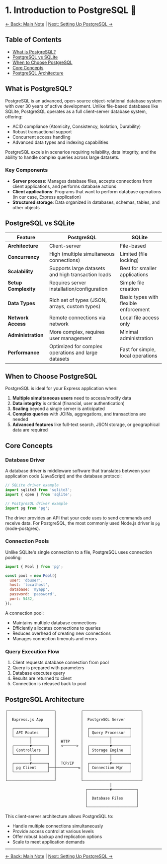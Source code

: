 # 1. Introduction to PostgreSQL 🌟

[<- Back: Main Note](./README.md) | [Next: Setting Up PostgreSQL ->](./02-setup.md)

## Table of Contents

- [What is PostgreSQL?](#what-is-postgresql)
- [PostgreSQL vs SQLite](#postgresql-vs-sqlite)
- [When to Choose PostgreSQL](#when-to-choose-postgresql)
- [Core Concepts](#core-concepts)
- [PostgreSQL Architecture](#postgresql-architecture)

## What is PostgreSQL?

PostgreSQL is an advanced, open-source object-relational database system with over 30 years of active development. Unlike file-based databases like SQLite, PostgreSQL operates as a full client-server database system, offering:

- ACID compliance (Atomicity, Consistency, Isolation, Durability)
- Robust transactional support
- Concurrent access handling
- Advanced data types and indexing capabilities

PostgreSQL excels in scenarios requiring reliability, data integrity, and the ability to handle complex queries across large datasets.

### Key Components

- **Server process**: Manages database files, accepts connections from client applications, and performs database actions
- **Client applications**: Programs that want to perform database operations (in our case, Express application)
- **Structured storage**: Data organized in databases, schemas, tables, and other objects

## PostgreSQL vs SQLite

| Feature | PostgreSQL | SQLite |
|---------|------------|--------|
| **Architecture** | Client-server | File-based |
| **Concurrency** | High (multiple simultaneous connections) | Limited (file locking) |
| **Scalability** | Supports large datasets and high transaction loads | Best for smaller applications |
| **Setup Complexity** | Requires server installation/configuration | Simple file creation |
| **Data Types** | Rich set of types (JSON, arrays, custom types) | Basic types with flexible enforcement |
| **Network Access** | Remote connections via network | Local file access only |
| **Administration** | More complex, requires user management | Minimal administration |
| **Performance** | Optimized for complex operations and large datasets | Fast for simple, local operations |

## When to Choose PostgreSQL

PostgreSQL is ideal for your Express application when:

1. **Multiple simultaneous users** need to access/modify data
2. **Data integrity** is critical (financial, user authentication)
3. **Scaling** beyond a single server is anticipated
4. **Complex queries** with JOINs, aggregations, and transactions are needed
5. **Advanced features** like full-text search, JSON storage, or geographical data are required

## Core Concepts

### Database Driver

A database driver is middleware software that translates between your application code (JavaScript) and the database protocol:

```javascript
// SQLite driver example
import sqlite3 from 'sqlite3';
import { open } from 'sqlite';

// PostgreSQL driver example
import pg from 'pg';
```

The driver provides an API that your code uses to send commands and receive data. For PostgreSQL, the most commonly used Node.js driver is `pg` (node-postgres).

### Connection Pools

Unlike SQLite's single connection to a file, PostgreSQL uses connection pooling:

```javascript
import { Pool } from 'pg';

const pool = new Pool({
  user: 'dbuser',
  host: 'localhost',
  database: 'myapp',
  password: 'password',
  port: 5432,
});
```

A connection pool:
- Maintains multiple database connections
- Efficiently allocates connections to queries
- Reduces overhead of creating new connections
- Manages connection timeouts and errors

### Query Execution Flow

1. Client requests database connection from pool
2. Query is prepared with parameters
3. Database executes query
4. Results are returned to client
5. Connection is released back to pool

## PostgreSQL Architecture

```
┌─────────────────────┐           ┌──────────────────────────┐
│                     │           │                          │
│  Express.js App     │           │  PostgreSQL Server       │
│                     │           │                          │
│  ┌───────────────┐  │           │  ┌──────────────────┐    │
│  │ API Routes    │  │           │  │ Query Processor  │    │
│  └───────┬───────┘  │           │  └─────────┬────────┘    │
│          │          │  HTTP     │            │             │
│  ┌───────▼───────┐  │  <──────> │  ┌─────────▼────────┐    │
│  │ Controllers   │  │           │  │ Storage Engine   │    │
│  └───────┬───────┘  │           │  └─────────┬────────┘    │
│          │          │           │            │             │
│  ┌───────▼───────┐  │  TCP/IP   │  ┌─────────▼────────┐    │
│  │ pg Client     ├──┼──────────►│  │ Connection Mgr   │    │
│  └───────────────┘  │           │  └──────────────────┘    │
│                     │           │                          │
└─────────────────────┘           └──────────────────────────┘
                                               │
                                    ┌──────────▼───────────┐
                                    │                      │
                                    │  Database Files      │
                                    │                      │
                                    └──────────────────────┘
```

This client-server architecture allows PostgreSQL to:
- Handle multiple connections simultaneously
- Provide access control at various levels
- Offer robust backup and replication options
- Scale to meet application demands

---

[<- Back: Main Note](./README.md) | [Next: Setting Up PostgreSQL ->](./02-setup.md)
